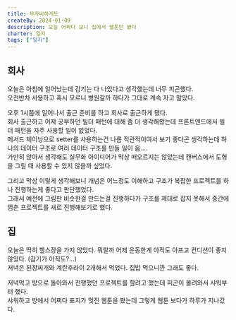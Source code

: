 ```yaml
---
title: 무자비하게도
createBy: 2024-01-09
description: 오늘 어쩌다 보니 집에서 웹툰만 봤다
charter: 일지
tags: ["일지"]
---
```


## 회사

오늘은 아침에 일어났는데 감기는 다 나았다고 생각했는데 너무 피곤했다.  
오전반차 사용하고 혹시 모르니 병원갈까 하다가 그대로 계속 자고 말았다.

오후 1시쯤에 일어나서 출근 준비를 하고 회사로 출근하게 됐다.  
회사 출근하고 어제 공부하던 빌더 패턴에 대해 좀 더 생각해봤는데 프론트엔드에서 빌더 패턴을 자주 사용할 일이 없었다.  
메서드 체이닝으로 setter를 사용하는건 나름 직관적이여서 보기 좋다곤 생각하는데 하나의 데이터 구조로 여러 데이터 구조를 만들 일이 음....  
가만히 앉아서 생각해도 실무화 아이디어가 막상 떠오르지는 않았는데 캔버스에서 도형을 그릴 때 사용할 수 있지 않을까 싶었다.

그리고 막상 이렇게 생각해보니 개념은 어느정도 이해하고 구조가 복잡한 프로젝트를 하나 진행하는게 좋다고 판단했었다.  
그래서 예전에 그림판 비슷한걸 만드는걸 진행하다가 구조를 제대로 잡지 못해서 중간에 멈춘 프로젝트를 새로 진행해보기로 했다.

## 집

오늘은 딱히 헬스장을 가지 않았다. 뭐랄까 어제 운동한게 아직도 아프고 컨디션이 좋지 않았다. (감기가 아직도?...)  
저녁은 된장찌개와 계란후라이 2개해서 먹었다. 집밥 먹으니깐 그래도 좋다.

저녁먹고 방으로 돌아와서 진행했던 프로젝트를 할려고 했는데 피곤이 몰려와서 샤워부터 했다.  
샤워하고 방에서 어쩌다 표지가 멋진 웹툰을 봤는데 그렇게 웹툰 보다가 하루가 지나갔다.
